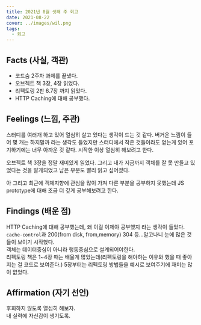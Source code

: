 ```yaml
---
title: 2021년 8월 셋째 주 회고
date: 2021-08-22
cover: ../images/wil.png
tags:
  - 회고
---
```


## Facts (사실, 객관)

- 코드숨 2주차 과제를 끝냈다.
- 오브젝트 책 3장, 4장 읽었다.
- 리펙토링 2판 6.7장 까지 읽었다.
- HTTP Caching에 대해 공부했다.

## Feelings (느낌, 주관)

스터디를 여러개 하고 있어 열심히 살고 있다는 생각이 드는 것 같다. 버거운 느낌이 들어 몇 개는 하지말까 라는 생각도 들었지만 스터디에서 작은 것들이라도 얻는게 있어 포기하기에는 너무 아까운 것 같다. 시작한 이상 열심히 해보려고 한다.

오브젝트 책 3장을 정말 재미있게 읽었다. 그리고 내가 지금까지 객체를 잘 못 만들고 있었다는 것을 알게되었고 남은 부분도 빨리 읽고 싶어졌다.

아 그리고 최근에 객체지향에 관심을 많이 가져 다른 부분을 공부하지 못했는데 JS prototype에 대해 조금 더 깊게 공부해보려고 한다.

## Findings (배운 점)

HTTP Caching에 대해 공부했는데, 왜 이걸 이제야 공부했지 라는 생각이 들었다. `cache-control`과 200(from disk, from,memory) 304 등...알고나니 눈에 많은 것들이 보이기 시작했다.\
객체는 데이터중심이 아니라 행동중심으로 설계되어야한다.\
리펙토링 책은 1~4장 때는 배울게 많았는데(리펙토링을 해야하는 이유와 했을 때 좋아지는 걸 코드로 보여준다.) 5장부터는 리펙토링 방법들을 예시로 보여주기에 재미는 많이 없었다.

## Affirmation (자기 선언)

후회하지 않도록 열심히 해보자.\
내 실력에 자신감이 생기도록.
